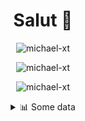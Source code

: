 <h1 align="center">Salut 👋</h1>

<p align="center"> <img src="https://komarev.com/ghpvc/?username=michael-xt" alt="michael-xt" /> 
</p>

<p align="center"><img align="center" src="https://github-readme-stats.vercel.app/api/top-langs/?username=michael-xt&layout=compact&theme=dark&show_icons=true" alt="michael-xt" /></p>
<p align="center"><img align="center" src="https://github-readme-stats.vercel.app/api?username=michael-xt&show_icons=true&theme=dark&show_icons=true" alt="michael-xt" /></p>

<details align="center"><summary>📊 Some data</summary>
<p>

<!--START_SECTION:waka-->
**🐱 My Github Data** 

> 🏆 53 Contributions in the Year 2021
 > 
> 📦 9.5 MB Used in Github's Storage 
 > 
> 🚫 Not Opted to Hire
 > 
> 📜 3 Public Repositories 
 > 
> 🔑 15 Private Repositories  
 > 
**I'm an Early 🐤** 

```text
🌞 Morning    83 commits     █████████░░░░░░░░░░░░░░░░   37.9% 
🌆 Daytime    59 commits     ██████░░░░░░░░░░░░░░░░░░░   26.94% 
🌃 Evening    75 commits     ████████░░░░░░░░░░░░░░░░░   34.25% 
🌙 Night      2 commits      ░░░░░░░░░░░░░░░░░░░░░░░░░   0.91%

```
📅 **I'm Most Productive on Wednesday** 

```text
Monday       16 commits     █░░░░░░░░░░░░░░░░░░░░░░░░   7.31% 
Tuesday      28 commits     ███░░░░░░░░░░░░░░░░░░░░░░   12.79% 
Wednesday    47 commits     █████░░░░░░░░░░░░░░░░░░░░   21.46% 
Thursday     41 commits     ████░░░░░░░░░░░░░░░░░░░░░   18.72% 
Friday       44 commits     █████░░░░░░░░░░░░░░░░░░░░   20.09% 
Saturday     21 commits     ██░░░░░░░░░░░░░░░░░░░░░░░   9.59% 
Sunday       22 commits     ██░░░░░░░░░░░░░░░░░░░░░░░   10.05%

```


📊 **This Week I Spent My Time On** 

```text
🔥 Editors: 
VS Code                  9 hrs 47 mins       █████████████████████████   100.0%

💻 Operating System: 
Windows                  9 hrs 47 mins       █████████████████████████   100.0%

```

**I Mostly Code in JavaScript** 

```text
JavaScript               5 repos             ████████░░░░░░░░░░░░░░░░░   33.33% 
Lua                      2 repos             ███░░░░░░░░░░░░░░░░░░░░░░   13.33% 
Vue                      2 repos             ███░░░░░░░░░░░░░░░░░░░░░░   13.33% 
Java                     2 repos             ███░░░░░░░░░░░░░░░░░░░░░░   13.33% 
PHP                      1 repo              █░░░░░░░░░░░░░░░░░░░░░░░░   6.67%

```



<!--END_SECTION:waka-->
</p>
